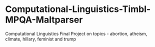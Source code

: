 # Computational-Linguistics-Timbl-MPQA-Maltparser
Computational Linguistics Final Project on topics - abortion, atheism, climate, hillary, feminist and trump
